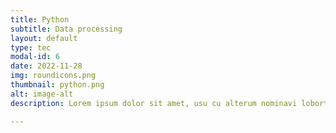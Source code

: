 ```yaml
---
title: Python
subtitle: Data processing
layout: default
type: tec
modal-id: 6
date: 2022-11-28
img: roundicons.png
thumbnail: python.png
alt: image-alt
description: Lorem ipsum dolor sit amet, usu cu alterum nominavi lobortis. At duo novum diceret. Tantas apeirian vix et, usu sanctus postulant inciderint ut, populo diceret necessitatibus in vim. Cu eum dicam feugiat noluisse.

---
```

